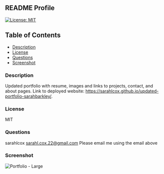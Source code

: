 ## README Profile
  [![License: MIT](https://img.shields.io/badge/License-MIT-yellow.svg)](https://opensource.org/licenses/MIT)
  ## Table of Contents
  * [ Description ](#description)
  * [ License ](#license)
  * [ Questions ](#questions)
  * [ Screenshot ](#screenshot)

  
### Description
Updated portfolio with resume, images and links to projects, contact, and about pages. Link to deployed website: https://sarahlcox.github.io/updated-portfolio-sarahbarkley/.

### License
MIT

### Questions
sarahlcox
sarahl.cox.22@gmail.com
Please email me using the email above

### Screenshot
![Portfolio - Large](https://user-images.githubusercontent.com/71027264/98331890-254fc280-1fc3-11eb-8f2b-735a56616a6c.png)
